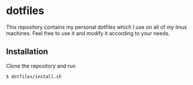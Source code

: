 # dotfiles

This repository contains my personal dotfiles which I use on all of my linux machines. Feel free to use it and modify it according to your needs.

## Installation

Clone the repository and run

```
$ dotfiles/install.sh
```

